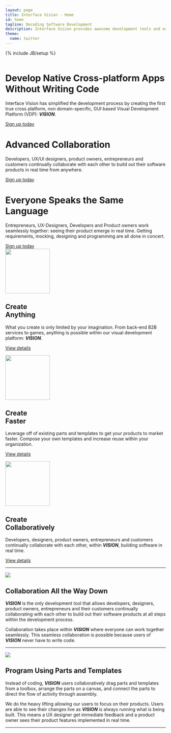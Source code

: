 ```yaml
---
layout: page
title: Interface Vision - Home
id: home
tagline: Decoding Software Development
description: Interface Vision provides awesome development tools and educational products for aspiring software visionaries.
theme:
  name: twitter
---
```

{% include JB/setup %}

<!-- Carousel ================================================== -->
<div id="myCarousel" class="carousel slide">
  <div class="carousel-inner">
    <div class="item active">
      <img src="{{ ASSET_PATH }}/img/carousel/slide-05.jpg" alt="">
      <div class="container">
        <div class="carousel-caption">
          <h1>Develop Native Cross-platform Apps Without Writing Code</h1>
          <p class="lead">Interface Vision has simplified the development process by creating the first true cross platform, non domain-specific, GUI based Visual Development Platform (VDP): <b><i>VISION</i></b>.</p>
          <a class="btn btn-large btn-success" href="./signup.html">Sign up today</a>
        </div> <!-- carousel-caption -->
      </div> <!-- container -->
    </div> <!-- item active -->
    <div class="item">
      <img src="{{ ASSET_PATH }}/img/carousel/slide-01.jpg" alt="">
      <div class="container">
        <div class="carousel-caption">
          <h1>Advanced Collaboration</h1>
          <p class="lead">Developers, UX/UI designers, product owners, entrepreneurs and customers continually collaborate with each other to build out their software products in real time from anywhere.</p>
          <a class="btn btn-large btn-success" href="./signup.html">Sign up today</a>
        </div> <!-- carousel-caption -->
      </div> <!-- container -->
    </div> <!-- item active -->
    <div class="item">
      <img src="{{ ASSET_PATH }}/img/carousel/slide-02.jpg" alt="">
      <div class="container">
        <div class="carousel-caption">
          <h1>Everyone Speaks the Same Language</h1>
          <p class="lead">Entrepreneurs, UX-Designers, Developers and Product owners work seamlessly together: seeing their product emerge in real time. Getting requirements, mocking, designing and programming are all done in concert.</p>
          <a class="btn btn-large btn-success" href="./signup.html">Sign up today</a>
        </div> <!-- carousel-caption -->
      </div> <!-- container -->
    </div>  <!--item  -->
  </div> <!-- carousel-inner -->
  <!-- <a class="left carousel-control" href="#myCarousel" data-slide="prev">&lsaquo;</a> -->
  <!-- <a class="right carousel-control" href="#myCarousel" data-slide="next">&rsaquo;</a> -->
</div>

<!-- Marketing Messaging and Featurettes ================================================== -->
<!-- Wrap the rest of the page in another container to center all the content. -->

<div class="container marketing">
  <!-- Three columns of text below the carousel -->
  <div class="row">
    <div class="span4">
      <img class="img-rounded" width="140" height="140" src="{{ ASSET_PATH }}/img/index/createAnything.png">
      <h2>Create<br>Anything</h2>
      <p>What you create is only limited by your imagination. From back-end B2B services to games, anything is possible within our visual development platform: <b><i>VISION</i></b>.</p>
      <p><a class="btn btn-large btn-primary" href="./tour.html#createAnything">View details</a></p>
    </div> <!-- span4 -->
    <div class="span4">
      <img class="img-rounded" width="140" height="140" src="{{ ASSET_PATH }}/img/index/timeAndMoney.png">
      <h2>Create<br>Faster</h2>
      <p>Leverage off of existing parts and templates to get your products to market faster. Compose your own templates and increase reuse within your organization.</p>
      <p><a class="btn btn-large btn-primary" href="./tour.html#timeAndMoney">View details</a></p>
    </div><!-- span4 -->
    <div class="span4">
      <img class="img-circle" width="140" height="140" src="{{ ASSET_PATH }}/img/index/consistent3.png">
      <h2>Create<br>Collaboratively</h2>
      <p></p>
      <p>Developers, designers, product owners, entrepreneurs and customers continually collaborate with each other, within <b><i>VISION</i></b>, building software in real time.</p>
      <p><a class="btn btn-large btn-primary" href="./tour.html#consistent">View details</a></p>
    </div> <!-- span4 -->
  </div> <!-- row -->

  <hr class="featurette-divider">
  <div class="featurette">
    <img class="featurette-image pull-right" src="{{ ASSET_PATH }}/img/index/iPadMockupParts524x410.png">
    <h2 class="featurette-heading">Collaboration <span class="muted">All the Way Down</span></h2>
    <p class="lead"><b><i>VISION</i></b> is the only development tool that allows developers, designers, product owners, entrepreneurs and their customers continually collaborating with each other to build out their software products at all steps within the development process.</p>
    <p class="lead">Collaboration takes place within <b><i>VISION</i></b> where everyone can work together seamlessly. This seamless collaboration is possible because users of <b><i>VISION</i></b> never have to write code.</p>
  </div> <!-- featurette -->
  <hr class="featurette-divider">
  <div class="featurette">
    <img class="featurette-image pull-left" src="{{ ASSET_PATH }}/img/index/iPadMockupVision524x409.png">
    <h2 class="featurette-heading">Program Using <span class="muted">Parts and Templates</span></h2>
    <p class="lead">Instead of coding, <b><i>VISION</i></b> users collaboratively drag parts and templates from a toolbox, arrange the parts on a canvas, and connect the parts to direct the flow of activity through assembly.</p>
    <p class="lead">We do the heavy lifting allowing our users to focus on their products. Users are able to see their changes live as <b><i>VISION</i></b> is always running what is being built. This means a UX designer get immediate feedback and a product owner sees their product features implemented in real time.</p>
  </div> <!-- featurette -->
  <hr class="featurette-divider">

</div>



